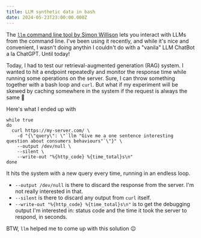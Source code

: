 ```yaml
---
title: LLM synthetic data in bash
date: 2024-05-23T23:00:00.000Z
---
```


The [`llm` command line tool by Simon Willison](https://github.com/simonw/llm) lets you interact with LLMs from the command line. I've been using it recently, and while it's nice and convenient, I wasn't doing anythin I couldn't do with a "vanila" LLM ChatBot a la ChatGPT. Until today!

Today, I had to test our retrieval-augmented generation (RAG) system. I wanted to hit a endpoint repeatedly and monitor the response time while running some operations on the server. Sure, I can throw something together with a bash loop and `curl`. But what if my experiment will be skewed by caching somewhere in the system if the request is always the same 🤔

Here's what I ended up with

```shell
while true
do
  curl https://my-server.com/ \
    -d "{\"query\": \"`llm "Give me a one sentence interesting question about consumers behaviours"`\"}" \
    --output /dev/null \
    --silent \
    --write-out "%{http_code} %{time_total}s\n"
done
```

It hits the system with a new query every time, running in an endless loop.

* `--output /dev/null` is there to discard the response from the server. I'm not really interested in that.
* `--silent` is there to discard any output from `curl` itself.
* `--write-out "%{http_code} %{time_total}s\n"` is to get the debugging output I'm interested in: status code and the time it took the server to respond, in seconds.

BTW, `llm` helped me to come up with this solution 😉

